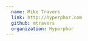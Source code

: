 ```yaml
---
  name: Mike Travers
  link: http://hyperphor.com
  github: mtravers
  organization: Hyperphor
---
```


